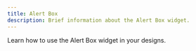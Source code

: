 ```yaml
---
title: Alert Box
description: Brief information about the Alert Box widget.
---
```


Learn how to use the Alert Box widget in your designs.
